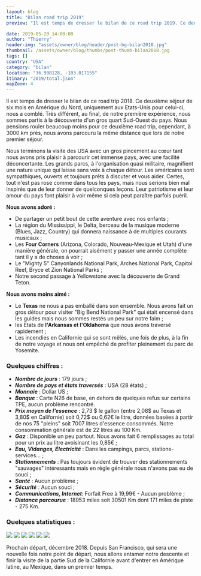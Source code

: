 ```yaml
---
layout: blog
title: "Bilan road trip 2019"
preview: "Il est temps de dresser le bilan de ce road trip 2019. Ce deuxième séjour de six mois en Amérique du Nord, uniquement aux Etats-Unies pour celui-ci…"

date: 2019-05-20 14:00:00
author: "Thierry"
header-img: "assets/owner/blog/header/post-bg-bilan2018.jpg"
thumbnail: /assets/owner/blog/thumbs/post-thumb-bilan2018.jpg
tags: []
country: "USA"
category: "bilan"
location: "36.998128, -103.017155"
itinary: "2019/total.json"
mapZoom: 4
---
```


Il est temps de dresser le bilan de ce road trip 2018. Ce deuxième séjour de six mois en Amérique du Nord, uniquement aux Etats-Unis pour celui-ci, nous a comblé. Très différent, au final, de notre première expérience, nous sommes partis à la découverte d'un gros quart Sud-Ouest du pays. Nous pensions rouler beaucoup moins pour ce deuxième road trip, cependant, à 3000 km près, nous avons parcouru la même distance que lors de notre premier séjour.

Nous terminons la visite des USA avec un gros pincement au cœur tant nous avons pris plaisir à parcourir cet immense pays, avec une facilité déconcertante. Les grands parcs, à l'organisation quasi militaire, magnifient une nature unique qui laisse sans voix à chaque détour. Les américains sont sympathiques, ouverts et toujours prêts à discuter et vous aider. Certes, tout n'est pas rose comme dans tous les pays, mais nous serions bien mal inspirés que de leur donner de quelconques leçons. Leur patriotisme et leur amour du pays font plaisir à voir même si cela peut paraître parfois puéril.

**Nous avons adoré :**

- De partager un petit bout de cette aventure avec nos enfants ;
- La région du Mississippi, le Delta, berceau de la musique moderne (Blues, Jazz, Country) qui donnera naissance à de multiples courants musicaux ;
- Les **Four Corners** (Arizona, Colorado, Nouveau-Mexique et Utah) d'une manière générale, on pourrait aisément y passer une année complète tant il y a de choses à voir ;
- Le "Mighty 5" Canyonlands National Park, Arches National Park, Capitol Reef, Bryce et Zion National Parks ;
- Notre second passage à Yellowstone avec la découverte de Grand Teton.

**Nous avons moins aimé :**

- Le **Texas** ne nous a pas emballé dans son ensemble. Nous avons fait un gros détour pour visiter "Big Bend National Park" qui était encensé dans les guides mais nous sommes restés un peu sur notre faim ;
- les Etats de **l'Arkansas et l'Oklahoma** que nous avons traversé rapidement ;
- Les incendies en Californie qui se sont mêlés, une fois de plus, à la fin de notre voyage et nous ont empêché de profiter pleinement du parc de Yosemite.

### Quelques chiffres :

- **_Nombre de jours_** : 179 jours ;
- **_Nombre de pays et états traversés_** : USA (28 états) ;
- **_Monnaie_** : Dollar US ;
- **_Banque_** : Carte N26 de base, en dehors de quelques refus sur certains TPE, aucun problème rencontré.
- **_Prix moyen de l'essence_** : 2,73 $ le gallon (entre 2,08$ au Texas et 3,80$ en Californie) soit 0,72$ ou 0,62€ le litre, données basées à partir de nos 75 "pleins" soit 7007 litres d'essence consommés. Notre consommation générale est de 22 litres au 100 Km.
- **_Gaz_** : Disponible un peu partout. Nous avons fait 6 remplissages au total pour un prix au litre avoisinant les 0,85€ ;
- **_Eau, Vidanges, Électricité_** : Dans les campings, parcs, stations-services... ;
- **_Stationnements_** : Pas toujours évident de trouver des stationnements "sauvages" intéressants mais en règle générale nous n'avons pas eu de souci ;
- **_Santé_** : Aucun problème ;
- **_Sécurité_** : Aucun souci ;
- **_Communications, Internet_**: Forfait Free à 19,99€ - Aucun problème ;
- **_Distance parcourue_** : 18953 miles soit 30501 Km dont 171 miles de piste - 275 Km.

### Quelques statistiques :

<img src="{{root_url}}/assets/owner/photos/2018/depenses_generales.png" />

<img src="{{root_url}}/assets/owner/photos/2018/depenses_vehicule.png" />

<img src="{{root_url}}/assets/owner/photos/2018/depenses_transport.png" />

<img src="{{root_url}}/assets/owner/photos/2018/bivouacs.png" />

<img src="{{root_url}}/assets/owner/photos/2018/meteo.png" />

<img src="{{root_url}}/assets/owner/photos/2018/depenses_nourriture.png" />

Prochain départ, décembre 2018. Depuis San Francisco, qui sera une nouvelle fois notre point de départ, nous allons entamer notre descente et finir la visite de la partie Sud de la Californie avant d'entrer en Amérique latine, au Mexique, dans un premier temps.
